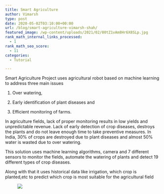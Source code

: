 ```yaml
---
title: Smart Agriculture
author: Vimarsh
type: post
date: 2020-05-02T03:10:00+00:00
url: /blog/smart-agriculture-vimarsh-shah/
featured_image: /wp-content/uploads/2021/02/00tZ1vAm8Hr6X8SLp.jpg
rank_math_internal_links_processed:
  - 1
rank_math_seo_score:
  - 11
categories:
  - Tutorial

---
```

Smart Agriculture Project uses agricultural robot based on machine learning to address three main&nbsp;issues

1) Over watering,

2) Early identification of plant diseases&nbsp;and

3) Efficient monitoring of&nbsp;farms.<figure class="wp-block-embed is-type-video is-provider-youtube wp-block-embed-youtube wp-embed-aspect-16-9 wp-has-aspect-ratio">

<div class="wp-block-embed__wrapper">
  <div class="ast-oembed-container">
  </div>
</div></figure> 

In agriculture fields, lack of proper monitoring results in low yields and unpredictable revenue. Lack of early detection of crop diseases, destroys the plants and do not leave enough time to take preventive measures. In India, 30% of crops are destroyed due to plant diseases and almost 50% water is wasted due to over watering.

This solution uses machine learning algorithms, camera and 7 different sensors to monitor the fields, automate the watering of plants and detect 19 different types of crop diseases.

Along with that it uses historical data like irrigation, which crop is planted,etc to predict which crop is most suitable for the agricultural field<figure class="wp-block-image">

![][1] </figure>

 [1]: https://vimarsh.info/wp-content/uploads/2021/02/img_6022bc0f1119e.gif